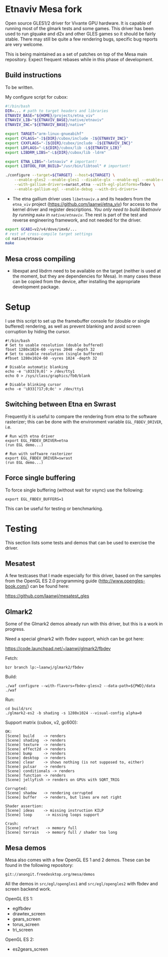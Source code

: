 Etnaviv Mesa fork
=================

Open source GLES1/2 driver for Vivante GPU hardware. It is capable of running most of the glmark tests
and some games.
This driver has been used to run glquake and d2x and other GLES games so it should be fairly stable.
There may still be quite a few rendering bugs, specific bug reports are very welcome.

This is being maintained as a set of patches on top of the Mesa main repository. Expect frequent rebases
while in this phase of development.

Build instructions
-------------------

To be written.

My configure script for cubox:
```bash
#!/bin/bash
DIR=... # path to target headers and libraries
ETNAVIV_BASE="${HOME}/projects/etna_viv"
ETNAVIV_LIB="${ETNAVIV_BASE}/native/etnaviv"
ETNAVIV_INC="${ETNAVIV_BASE}/native"

export TARGET="arm-linux-gnueabihf"
export CFLAGS="-I${DIR}/cubox/include -I${ETNAVIV_INC}"
export CXXFLAGS="-I${DIR}/cubox/include -I${ETNAVIV_INC}"
export LDFLAGS="-L${DIR}/cubox/lib -L${ETNAVIV_LIB}"
export LIBDRM_LIBS="-L${DIR}/cubox/lib -ldrm"

export ETNA_LIBS="-letnaviv" # important!
export LIBTOOL_FOR_BUILD="/usr/bin/libtool" # important!

./configure --target=${TARGET} --host=${TARGET} \
    --enable-gles2 --enable-gles1 --disable-glx --enable-egl --enable-dri \
    --with-gallium-drivers=swrast,etna --with-egl-platforms=fbdev \
    --enable-gallium-egl --enable-debug --with-dri-drivers=
```

- The etna gallium driver uses `libetnaviv.a` and its headers from the
  `etna_viv` project (https://github.com/laanwj/etna_viv) for access to the kernel driver and register descriptions.
  *You only need to build libetnaviv by running `make` in `native/etnaviv`*. The rest is part of the test
  and reverse engineering framework, and not needed for the driver.

```bash
export GCABI=v2/v4/dove/imx6/...
# rest of cross-compile target settings
cd native/etnaviv
make
```

Mesa cross compiling
---------------------
- libexpat and libdrm need to be available on the target (neither is used at the moment, but they are
dependencies for Mesa).
In many cases these can be copied from the device, after installing the appropriate development package.

Setup
===================

I use this script to set up the framebuffer console for (double or single buffered) rendering,
as well as prevent blanking and avoid screen corruption by hiding the cursor.

    #!/bin/bash
    # Set to usable resolution (double buffered)
    fbset 1280x1024-60 -vyres 2048 -depth 32
    # Set to usable resolution (single buffered)
    #fbset 1280x1024-60 -vyres 1024 -depth 32

    # Disable automatic blanking
    echo -e '\033[9;0]' > /dev/tty1
    echo 0 > /sys/class/graphics/fb0/blank

    # Disable blinking cursor
    echo -e '\033[?17;0;0c' > /dev/tty1

Switching between Etna en Swrast
--------------------------------
Frequently it is useful to compare the rendering from etna to the software rasterizer;
this can be done with the environment variable `EGL_FBDEV_DRIVER`, i.e.

    # Run with etna driver
    export EGL_FBDEV_DRIVER=etna
    (run EGL demo...)

    # Run with software rasterizer
    export EGL_FBDEV_DRIVER=swrast
    (run EGL demo...)

Force single buffering
-----------------------

To force single buffering (without wait for vsync) use the following:

    export EGL_FBDEV_BUFFERS=1

This can be useful for testing or benchmarking.

Testing
====================

This section lists some tests and demos that can be used to exercise the driver.

Mesatest
-------------
A few testcases that I made especially for this driver, based on the samples from the OpenGL ES 2.0 programming
guide (http://www.opengles-book.com/) can be found here:

https://github.com/laanwj/mesatest_gles

Glmark2
--------------
Some of the Glmark2 demos already run with this driver, but this is a work in progress.

Need a special glmark2 with fbdev support, which can be got here:

https://code.launchpad.net/~laanwj/glmark2/fbdev

Fetch:

    bzr branch lp:~laanwj/glmark2/fbdev

Build:

    ./waf configure --with-flavors=fbdev-glesv2 --data-path=${PWD}/data
    ./waf

Run:

    cd build/src
    ./glmark2-es2 -b shading -s 1280x1024 --visual-config alpha=0

Support matrix (cubox, v2, gc600):

    OK:
    [Scene] build    -> renders
    [Scene] shading  -> renders
    [Scene] texture  -> renders
    [Scene] effect2d -> renders
    [Scene] bump     -> renders
    [Scene] desktop  -> renders
    [Scene] clear    -> shows nothing (is not supposed to, either)
    [Scene] pulsar   -> renders
    [Scene] conditionals -> renders
    [Scene] function -> renders
    [Scene] jellyfish -> renders on GPUs with SQRT_TRIG

    Corrupted:
    [Scene] shadow   -> rendering corrupted
    [Scene] buffer   -> renders, but lines are not right

    Shader assertion:
    [Scene] ideas    -> missing instruction KILP
    [Scene] loop      -> missing loops support

    Crash:
    [Scene] refract   -> memory full
    [Scene] terrain   -> memory full / shader too long

Mesa demos
-------------

Mesa also comes with a few OpenGL ES 1 and 2 demos. These can be found in the following repository:

    git://anongit.freedesktop.org/mesa/demos

All the demos in `src/egl/opengles1` and `src/egl/opengles2` with fbdev and screen backend work.

OpenGL ES 1:

- eglfbdev
- drawtex_screen
- gears_screen
- torus_screen
- tri_screen

OpenGL ES 2:

- es2gears_screen
